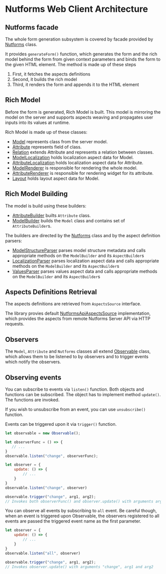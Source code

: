 # Nutforms Web Client Architecture

## Nutforms facade

The whole form generation subsystem is covered by facade provided
by [Nutforms](https://github.com/jSquirrel/nutforms-web-client/blob/master/src/model/Nutforms.js) class.

It provides `generateForm()` function, which generates the form and the rich model behind the form
from given context parameters and binds the form to the given HTML element.
The method is made up of these steps
1) First, it fetches the aspects definitions
2) Second, it builds the rich model
3) Third, it renders the form and appends it to the HTML element

## Rich Model

Before the form is generated, Rich Model is built. This model is mirroring the model on the server
and supports aspects weaving and propagates user inputs into its values at runtime.

Rich Model is made up of these classes:
- [Model](https://github.com/jSquirrel/nutforms-web-client/blob/master/src/model/Model.js) represents class from the server model.
- [Attribute](https://github.com/jSquirrel/nutforms-web-client/blob/master/src/model/Attribute.js) represents field of class.
- [Relation](https://github.com/jSquirrel/nutforms-web-client/blob/master/src/model/Relation.js) extends Attribute and represents a relation between classes.
- [ModelLocalization](https://github.com/jSquirrel/nutforms-web-client/blob/master/src/model/ModelLocalization.js) holds localization aspect data for Model.
- [AttributeLocalization](https://github.com/jSquirrel/nutforms-web-client/blob/master/src/model/AttributeLocalization.js) holds localization aspect data for Attribute.
- [ModelRenderer](https://github.com/jSquirrel/nutforms-web-client/blob/master/src/model/ModelRenderer.js) is responsible for rendering the whole model.
- [AttributeRenderer](https://github.com/jSquirrel/nutforms-web-client/blob/master/src/model/AttributeRenderer.js) is responsible for rendering widget for its attribute.
- [Layout](https://github.com/jSquirrel/nutforms-web-client/blob/master/src/model/Layout.js) holds layout aspect data for Model.

## Rich Model Building

The model is build using these builders:
- [AttributeBuilder](https://github.com/jSquirrel/nutforms-web-client/blob/master/src/model/AttributeBuilder.js) builts `Attribute` class.
- [ModelBuilder](https://github.com/jSquirrel/nutforms-web-client/blob/master/src/model/ModelBuilder.js) builds the `Model` class and contains set of `AttributeBuilder`s.

The builders are directed by the
[Nutforms](https://github.com/jSquirrel/nutforms-web-client/blob/master/src/Nutforms.js) class
and by the aspect definition parsers:
- [ModelStructureParser](https://github.com/jSquirrel/nutforms-web-client/blob/master/src/parser/ModelStructureParser.js) parses model structure metadata and calls appropriate methods on the `ModelBuilder` and its `AspectBuilder`s
- [LocalizationParser](https://github.com/jSquirrel/nutforms-web-client/blob/master/src/parser/LocalizationParser.js) parses localization aspect data and calls appropriate methods on the `ModelBuilder` and its `AspectBuilder`s
- [ValuesParser](https://github.com/jSquirrel/nutforms-web-client/blob/master/src/parser/ValuesParser.js) parses values aspect data and calls appropriate methods on the `ModelBuilder` and its `AspectBuilder`s

## Aspects Definitions Retrieval

The aspects definitions are retrieved from `AspectsSource` interface.

The library provies default [NutformsApiAspectsSource](https://github.com/jSquirrel/nutforms-web-client/blob/master/src/aspectsSource/NutformsApiAspectsSource.js)
implementation, which provides the aspects from remote Nutforms Server API via HTTP requests.

## Observers

The `Model`, `Attribute` and `Nutforms` classes all extend [Observable](https://github.com/jSquirrel/nutforms-web-client/blob/master/src/observer/Observable.js)
class, which allows them to be listened to by observers and to trigger events which notify the observers.

## Observing events

You can subscribe to events via `listen()`
function. Both objects and functions can be subscribed. The object has to implement method `update()`.
The functions are invoked.

If you wish to unsubscribe from an event, you can use `unsubscribe()` function.

Events can be triggered upon it via `trigger()` function.

```javascript
let observable = new Observable();

let observerFunc = () => {
   // ...
}
observable.listen("change", observerFunc);

let observer = {
    update: () => {
        // ...
    }
}
observable.listen("change", observer)

observable.trigger("change", arg1, arg2);
// Invokes both observerFunc() and observer.update() with arguments arg1 and arg2
```


You can observe all events by subscribing to `all` event. Be careful though, when an event is triggered upon Observable,
the observers registered to all events are passed the triggered event name as the first parameter.

```javascript
let observer = {
    update: () => {
        // ...
    }
}
observable.listen("all", observer)

observable.trigger("change", arg1, arg2);
// Invokes observer.update() with arguments "change", arg1 and arg2
```
